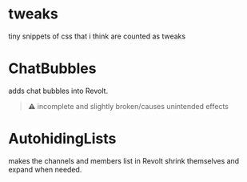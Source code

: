 # tweaks

tiny snippets of css that i think are counted as tweaks

# ChatBubbles

adds chat bubbles into Revolt.

> :warning: incomplete and slightly broken/causes unintended effects

# AutohidingLists

makes the channels and members list in Revolt shrink themselves and expand when needed.
